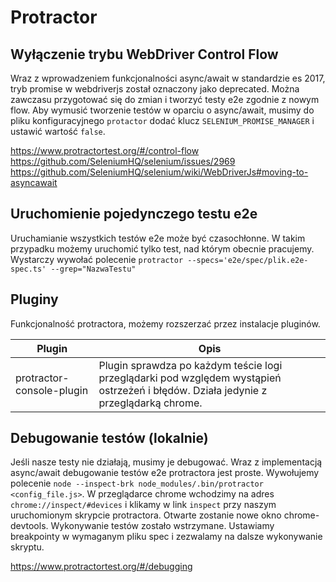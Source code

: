 # Protractor

## Wyłączenie trybu WebDriver Control Flow

Wraz z wprowadzeniem funkcjonalności async/await w standardzie es 2017, tryb promise w webdriverjs został oznaczony jako deprecated. Można zawczasu przygotować się do zmian i tworzyć testy e2e zgodnie z nowym flow.
Aby wymusić tworzenie testów w oparciu o async/await, musimy do pliku konfiguracyjnego `protactor` dodać klucz `SELENIUM_PROMISE_MANAGER` i ustawić wartość `false`.

https://www.protractortest.org/#/control-flow
https://github.com/SeleniumHQ/selenium/issues/2969
https://github.com/SeleniumHQ/selenium/wiki/WebDriverJs#moving-to-asyncawait

## Uruchomienie pojedynczego testu e2e

Uruchamianie wszystkich testów e2e może być czasochłonne.
W takim przypadku możemy uruchomić tylko test, nad którym obecnie pracujemy.
Wystarczy wywołać polecenie `protractor --specs='e2e/spec/plik.e2e-spec.ts' --grep="NazwaTestu"`

## Pluginy

Funkcjonalność protractora, możemy rozszerzać przez instalacje pluginów.

| Plugin | Opis |
|---|---|
| protractor-console-plugin | Plugin sprawdza po każdym teście logi przeglądarki pod względem wystąpień ostrzeżeń i błędów. Działa jedynie z przeglądarką chrome. |

## Debugowanie testów (lokalnie)

Jeśli nasze testy nie działają, musimy je debugować. Wraz z implementacją async/await debugowanie testów e2e protractora jest proste. Wywołujemy polecenie `node --inspect-brk node_modules/.bin/protractor <config_file.js>`.
W przeglądarce chrome wchodzimy na adres `chrome://inspect/#devices` i klikamy w link `inspect` przy naszym uruchomionym skrypcie protractora. Otwarte zostanie nowe okno chrome-devtools. Wykonywanie testów zostało wstrzymane. Ustawiamy breakpointy w wymaganym pliku spec i zezwalamy na dalsze wykonywanie skryptu.

https://www.protractortest.org/#/debugging
